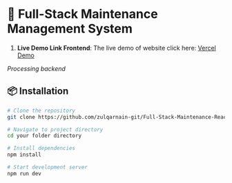 # 🚀 Full-Stack Maintenance Management System

1. **Live Demo Link Frontend**: The live demo of website click here: [Vercel Demo](https://full-stack-maintenance-react.vercel.app/) 

*Processing backend*

## 📦 Installation

```bash
# Clone the repository
git clone https://github.com/zulqarnain-git/Full-Stack-Maintenance-React.git

# Navigate to project directory
cd your folder directory

# Install dependencies
npm install

# Start development server
npm run dev

